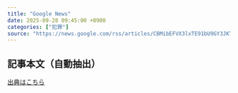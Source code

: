 ```yaml
---
title: "Google News"
date: 2025-09-28 09:45:00 +0900
categories: ["犯罪"]
source: "https://news.google.com/rss/articles/CBMibEFVX3lxTE91bU9GY3JKTlM1Zy1FWHB2X0toMWFHZEVGM3cyZllfNUlXdFJVLVcwemtTN2pITG5zMkR5b0Y5Q2hzLV9BaDhxMFpkcFIxdWZTdGNWMmRYQ3BQamNabk5GbWhEQlJnYlBFd0JxSw?oc=5"
---
```


## 記事本文（自動抽出）
<body class="y0K44d EA71Tc" id="readabilityBody"></body>

[出典はこちら](https://news.google.com/rss/articles/CBMibEFVX3lxTE91bU9GY3JKTlM1Zy1FWHB2X0toMWFHZEVGM3cyZllfNUlXdFJVLVcwemtTN2pITG5zMkR5b0Y5Q2hzLV9BaDhxMFpkcFIxdWZTdGNWMmRYQ3BQamNabk5GbWhEQlJnYlBFd0JxSw?oc=5)
